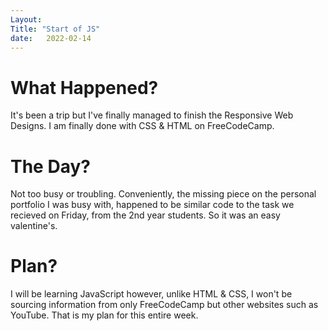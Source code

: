 ```yaml
---
Layout:
Title: "Start of JS"
date:   2022-02-14
---
```


# What Happened?
It's been a trip but I've finally managed to finish the Responsive Web Designs. I am finally done with CSS & HTML on FreeCodeCamp.

# The Day?
Not too busy or troubling. Conveniently, the missing piece on the personal portfolio I was busy with, happened to be similar code to the task we recieved on Friday, from the 2nd year students. So it was an easy valentine's.

# Plan?
I will be learning JavaScript however, unlike HTML & CSS, I won't be sourcing information from only FreeCodeCamp but other websites such as YouTube. That is my plan for this entire week.
